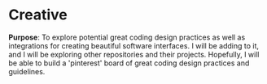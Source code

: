 # Creative
**Purpose**: To explore potential great coding design practices as well as integrations for creating beautiful software interfaces. I will be adding to it, and I will be exploring other repositories and their projects. Hopefully, I will be able to build a 'pinterest' board of great coding design practices and guidelines.


